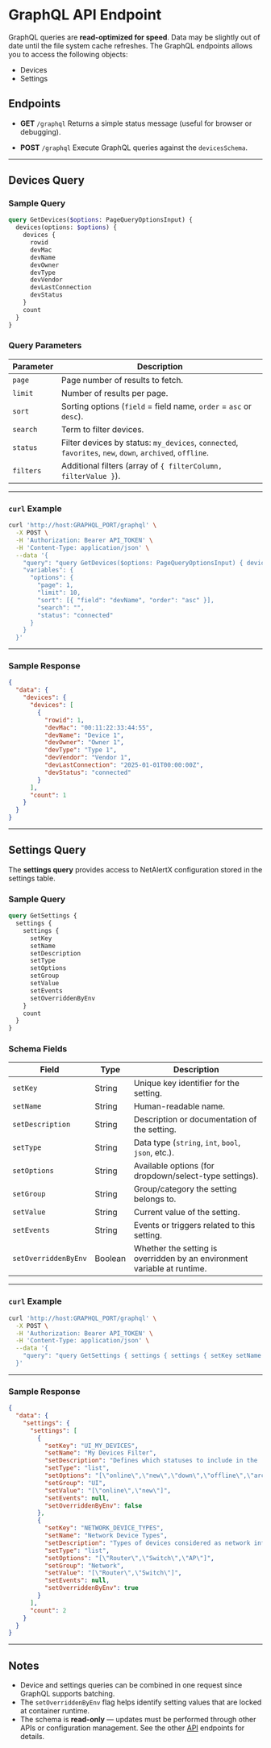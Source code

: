 # GraphQL API Endpoint

GraphQL queries are **read-optimized for speed**. Data may be slightly out of date until the file system cache refreshes. The GraphQL endpoints allows you to access the following objects:

- Devices
- Settings

## Endpoints

* **GET** `/graphql`
  Returns a simple status message (useful for browser or debugging).

* **POST** `/graphql`
  Execute GraphQL queries against the `devicesSchema`.

---

## Devices Query

### Sample Query

```graphql
query GetDevices($options: PageQueryOptionsInput) {
  devices(options: $options) {
    devices {
      rowid
      devMac
      devName
      devOwner
      devType
      devVendor
      devLastConnection
      devStatus
    }
    count
  }
}
```

### Query Parameters

| Parameter | Description                                                                                             |
| --------- | ------------------------------------------------------------------------------------------------------- |
| `page`    | Page number of results to fetch.                                                                        |
| `limit`   | Number of results per page.                                                                             |
| `sort`    | Sorting options (`field` = field name, `order` = `asc` or `desc`).                                      |
| `search`  | Term to filter devices.                                                                                 |
| `status`  | Filter devices by status: `my_devices`, `connected`, `favorites`, `new`, `down`, `archived`, `offline`. |
| `filters` | Additional filters (array of `{ filterColumn, filterValue }`).                                          |

---

### `curl` Example

```sh
curl 'http://host:GRAPHQL_PORT/graphql' \
  -X POST \
  -H 'Authorization: Bearer API_TOKEN' \
  -H 'Content-Type: application/json' \
  --data '{
    "query": "query GetDevices($options: PageQueryOptionsInput) { devices(options: $options) { devices { rowid devMac devName devOwner devType devVendor devLastConnection devStatus } count } }",
    "variables": {
      "options": {
        "page": 1,
        "limit": 10,
        "sort": [{ "field": "devName", "order": "asc" }],
        "search": "",
        "status": "connected"
      }
    }
  }'
```

---

### Sample Response

```json
{
  "data": {
    "devices": {
      "devices": [
        {
          "rowid": 1,
          "devMac": "00:11:22:33:44:55",
          "devName": "Device 1",
          "devOwner": "Owner 1",
          "devType": "Type 1",
          "devVendor": "Vendor 1",
          "devLastConnection": "2025-01-01T00:00:00Z",
          "devStatus": "connected"
        }
      ],
      "count": 1
    }
  }
}
```

---

## Settings Query

The **settings query** provides access to NetAlertX configuration stored in the settings table.

### Sample Query

```graphql
query GetSettings {
  settings {
    settings {
      setKey
      setName
      setDescription
      setType
      setOptions
      setGroup
      setValue
      setEvents
      setOverriddenByEnv
    }
    count
  }
}
```

### Schema Fields

| Field                | Type    | Description                                                              |
| -------------------- | ------- | ------------------------------------------------------------------------ |
| `setKey`             | String  | Unique key identifier for the setting.                                   |
| `setName`            | String  | Human-readable name.                                                     |
| `setDescription`     | String  | Description or documentation of the setting.                             |
| `setType`            | String  | Data type (`string`, `int`, `bool`, `json`, etc.).                       |
| `setOptions`         | String  | Available options (for dropdown/select-type settings).                   |
| `setGroup`           | String  | Group/category the setting belongs to.                                   |
| `setValue`           | String  | Current value of the setting.                                            |
| `setEvents`          | String  | Events or triggers related to this setting.                              |
| `setOverriddenByEnv` | Boolean | Whether the setting is overridden by an environment variable at runtime. |

---

### `curl` Example

```sh
curl 'http://host:GRAPHQL_PORT/graphql' \
  -X POST \
  -H 'Authorization: Bearer API_TOKEN' \
  -H 'Content-Type: application/json' \
  --data '{
    "query": "query GetSettings { settings { settings { setKey setName setDescription setType setOptions setGroup setValue setEvents setOverriddenByEnv } count } }"
  }'
```

---

### Sample Response

```json
{
  "data": {
    "settings": {
      "settings": [
        {
          "setKey": "UI_MY_DEVICES",
          "setName": "My Devices Filter",
          "setDescription": "Defines which statuses to include in the 'My Devices' view.",
          "setType": "list",
          "setOptions": "[\"online\",\"new\",\"down\",\"offline\",\"archived\"]",
          "setGroup": "UI",
          "setValue": "[\"online\",\"new\"]",
          "setEvents": null,
          "setOverriddenByEnv": false
        },
        {
          "setKey": "NETWORK_DEVICE_TYPES",
          "setName": "Network Device Types",
          "setDescription": "Types of devices considered as network infrastructure.",
          "setType": "list",
          "setOptions": "[\"Router\",\"Switch\",\"AP\"]",
          "setGroup": "Network",
          "setValue": "[\"Router\",\"Switch\"]",
          "setEvents": null,
          "setOverriddenByEnv": true
        }
      ],
      "count": 2
    }
  }
}
```

---

## Notes

* Device and settings queries can be combined in one request since GraphQL supports batching.
* The `setOverriddenByEnv` flag helps identify setting values that are locked at container runtime.
* The schema is **read-only** — updates must be performed through other APIs or configuration management. See the other [API](API.md) endpoints for details. 

